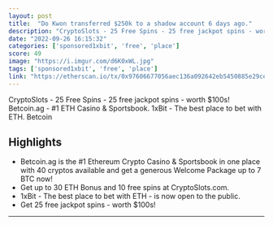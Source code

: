 ```yaml
---
layout: post
title:  "Do Kwon transferred $250k to a shadow account 6 days ago."
description: "CryptoSlots - 25 Free Spins - 25 free jackpot spins - worth $100s! Betcoin.ag - #1 ETH Casino & Sportsbook. 1xBit - The best place to bet with ETH. Betcoin"
date: "2022-09-26 16:15:32"
categories: ['sponsored1xbit', 'free', 'place']
score: 49
image: "https://i.imgur.com/d6K0xWL.jpg"
tags: ['sponsored1xbit', 'free', 'place']
link: "https://etherscan.io/tx/0x97606677056aec136a092642eb5450885e29ce309cdc90ee0485b72a9aaa02fc"
---
```


CryptoSlots - 25 Free Spins - 25 free jackpot spins - worth $100s! Betcoin.ag - #1 ETH Casino & Sportsbook. 1xBit - The best place to bet with ETH. Betcoin

## Highlights

- Betcoin.ag is the #1 Ethereum Crypto Casino & Sportsbook in one place with 40 cryptos available and get a generous Welcome Package up to 7 BTC now!
- Get up to 30 ETH Bonus and 10 free spins at CryptoSlots.com.
- 1xBit - The best place to bet with ETH - is now open to the public.
- Get 25 free jackpot spins - worth $100s!

---
